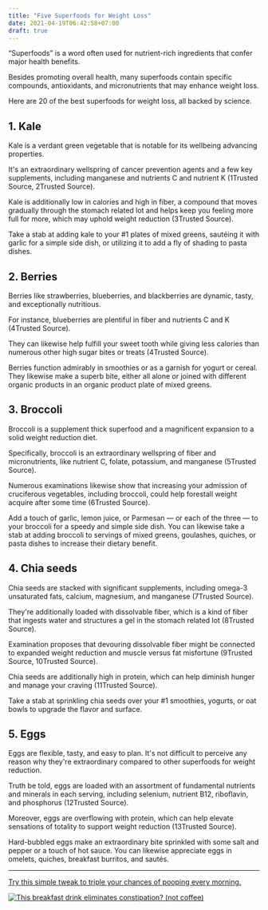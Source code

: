 ```yaml
---
title: "Five Superfoods for Weight Loss"
date: 2021-04-19T06:42:58+07:00
draft: true
---
```



“Superfoods” is a word often used for nutrient-rich ingredients that confer major health benefits.

Besides promoting overall health, many superfoods contain specific compounds, antioxidants, and micronutrients that may enhance weight loss.

Here are 20 of the best superfoods for weight loss, all backed by science.


<h2>1. Kale</h2>
Kale is a verdant green vegetable that is notable for its wellbeing advancing properties. 

It's an extraordinary wellspring of cancer prevention agents and a few key supplements, including manganese and nutrients C and nutrient K (1Trusted Source, 2Trusted Source). 

Kale is additionally low in calories and high in fiber, a compound that moves gradually through the stomach related lot and helps keep you feeling more full for more, which may uphold weight reduction (3Trusted Source). 

Take a stab at adding kale to your #1 plates of mixed greens, sautéing it with garlic for a simple side dish, or utilizing it to add a fly of shading to pasta dishes.

<h2>2. Berries</h2>
Berries like strawberries, blueberries, and blackberries are dynamic, tasty, and exceptionally nutritious. 

For instance, blueberries are plentiful in fiber and nutrients C and K (4Trusted Source). 

They can likewise help fulfill your sweet tooth while giving less calories than numerous other high sugar bites or treats (4Trusted Source). 

Berries function admirably in smoothies or as a garnish for yogurt or cereal. They likewise make a superb bite, either all alone or joined with different organic products in an organic product plate of mixed greens.

<h2>3. Broccoli</h2>
Broccoli is a supplement thick superfood and a magnificent expansion to a solid weight reduction diet. 

Specifically, broccoli is an extraordinary wellspring of fiber and micronutrients, like nutrient C, folate, potassium, and manganese (5Trusted Source). 

Numerous examinations likewise show that increasing your admission of cruciferous vegetables, including broccoli, could help forestall weight acquire after some time (6Trusted Source). 

Add a touch of garlic, lemon juice, or Parmesan — or each of the three — to your broccoli for a speedy and simple side dish. You can likewise take a stab at adding broccoli to servings of mixed greens, goulashes, quiches, or pasta dishes to increase their dietary benefit.

<h2>4. Chia seeds</h2>
Chia seeds are stacked with significant supplements, including omega-3 unsaturated fats, calcium, magnesium, and manganese (7Trusted Source). 

They're additionally loaded with dissolvable fiber, which is a kind of fiber that ingests water and structures a gel in the stomach related lot (8Trusted Source). 

Examination proposes that devouring dissolvable fiber might be connected to expanded weight reduction and muscle versus fat misfortune (9Trusted Source, 10Trusted Source). 

Chia seeds are additionally high in protein, which can help diminish hunger and manage your craving (11Trusted Source). 

Take a stab at sprinkling chia seeds over your #1 smoothies, yogurts, or oat bowls to upgrade the flavor and surface.

<h2>5. Eggs</h2>
Eggs are flexible, tasty, and easy to plan. It's not difficult to perceive any reason why they're extraordinary compared to other superfoods for weight reduction. 

Truth be told, eggs are loaded with an assortment of fundamental nutrients and minerals in each serving, including selenium, nutrient B12, riboflavin, and phosphorus (12Trusted Source). 

Moreover, eggs are overflowing with protein, which can help elevate sensations of totality to support weight reduction (13Trusted Source). 

Hard-bubbled eggs make an extraordinary bite sprinkled with some salt and pepper or a touch of hot sauce. You can likewise appreciate eggs in omelets, quiches, breakfast burritos, and sautés.
<hr />
<p><a href="http://araneta7.peakbiome.hop.clickbank.net/?pid=61&tid=32">Try this simple tweak to triple your chances of pooping every morning.</a></p><p><a href="http://araneta7.peakbiome.hop.clickbank.net/?pid=61&tid=32"><img alt="This breakfast drink eliminates constipation? (not coffee)" src=/img/breakfast-drink-eliminates-constipation.webp></a></p>
